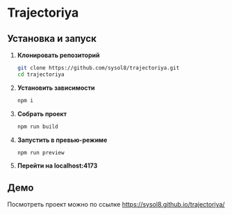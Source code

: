 # Trajectoriya

## Установка и запуск

1. **Клонировать репозиторий**
   ```bash
   git clone https://github.com/sysol8/trajectoriya.git
   cd trajectoriya
   
2. **Установить зависимости**
    ```bash
   npm i
   
3. **Собрать проект**
   ```bash
   npm run build
   ```

4. **Запустить в превью-режиме**
    ```bash
   npm run preview
   
5. **Перейти на localhost:4173**

## Демо

Посмотреть проект можно по ссылке https://sysol8.github.io/trajectoriya/
